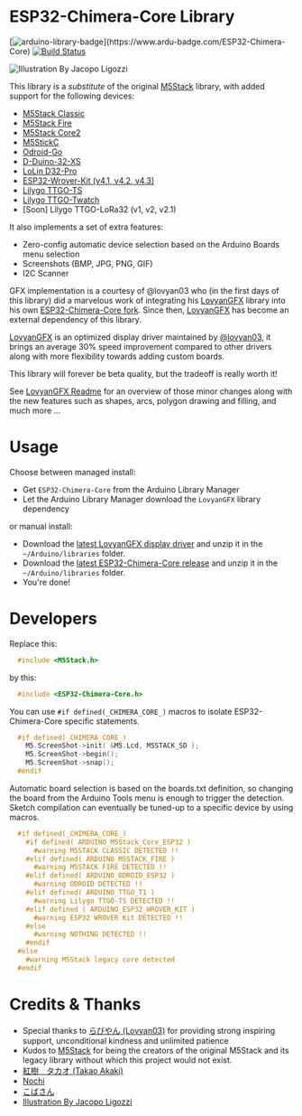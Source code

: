 # ESP32-Chimera-Core Library

[![arduino-library-badge](https://www.ardu-badge.com/badge/ESP32-Chimera-Core.svg?)](https://www.ardu-badge.com/ESP32-Chimera-Core)
[![Build Status](https://travis-ci.com/tobozo/ESP32-Chimera-Core.svg?branch=master)](https://travis-ci.com/github/tobozo/ESP32-Chimera-Core)

![Illustration By Jacopo Ligozzi](https://user-images.githubusercontent.com/1893754/71980273-ed9bb100-321f-11ea-8982-49702af29c9f.png)


This library is a *substitute* of the original [M5Stack](https://github.com/m5stack/M5Stack/) library, with added support for the following devices:

  - [M5Stack Classic](https://m5stack.com/products/basic-core-iot-development-kit)
  - [M5Stack Fire](https://m5stack.com/collections/m5-core/products/fire-iot-development-kit)
  - [M5Stack Core2](https://m5stack.com/products/m5stack-core2-esp32-iot-development-kit)
  - [M5StickC](https://m5stack.com/collections/m5-core/products/stick-c)
  - [Odroid-Go](https://www.hardkernel.com/shop/odroid-go/)
  - [D-Duino-32-XS](https://www.tindie.com/products/lspoplove/dstike-d-duino-32-xs/)
  - [LoLin D32-Pro](https://www.aliexpress.com/item/32883116057.html)
  - [ESP32-Wrover-Kit (v4.1, v4.2, v4.3)](https://www.sparkfun.com/products/14917)
  - [Lilygo TTGO-TS](https://www.banggood.com/LILYGO-TTGO-TS-ESP32-1_44-Inch-TFT-MicroSD-Card-Slot-Speakers-bluetooth-Wifi-Module-p-1273383.html)
  - [Lilygo TTGO-Twatch](http://www.lilygo.cn/prod_view.aspx?TypeId=50053&Id=1290)
  - [Soon] Lilygo TTGO-LoRa32 (v1, v2, v2.1)



It also implements a set of extra features:

  - Zero-config automatic device selection based on the Arduino Boards menu selection
  - Screenshots (BMP, JPG, PNG, GIF)
  - I2C Scanner


GFX implementation is a courtesy of @lovyan03 who (in the first days of this library) did a marvelous work of integrating his
[LovyanGFX](https://github.com/lovyan03/LovyanGFX) library into his own [ESP32-Chimera-Core fork](https://github.com/lovyan03/ESP32-Chimera-Core). Since then, [LovyanGFX](https://github.com/lovyan03/LovyanGFX) has become an external dependency of this library.

[LovyanGFX](https://github.com/lovyan03/LovyanGFX) is an optimized display driver maintained by [@lovyan03](https://github.com/lovyan03/),
it brings an average 30% speed improvement compared to other drivers along with more flexibility towards adding custom boards.

This library will forever be beta quality, but the tradeoff is really worth it!

See [LovyanGFX Readme](https://github.com/lovyan03/LovyanGFX/blob/master/README.md) for an overview of those minor changes
along with the new features such as shapes, arcs, polygon drawing and filling, and much more ...


# Usage

Choose between managed install:

  - Get `ESP32-Chimera-Core` from the Arduino Library Manager
  - Let the Arduino Library Manager download the `LovyanGFX` library dependency

or manual install:

  - Download the [latest LovyanGFX display driver](https://github.com/lovyan03/LovyanGFX/releases) and unzip it in the `~/Arduino/libraries` folder.
  - Download the [latest ESP32-Chimera-Core release](https://github.com/tobozo/ESP32-Chimera-Core/releases) and unzip it in the `~/Arduino/libraries` folder.
  - You're done!

# Developers

Replace this:

  ```C
    #include <M5Stack.h>
  ```

by this:

  ```C
    #include <ESP32-Chimera-Core.h>
  ```

You can use `#if defined(_CHIMERA_CORE_)` macros to isolate ESP32-Chimera-Core specific statements.

  ```C
    #if defined(_CHIMERA_CORE_)
      M5.ScreenShot->init( &M5.Lcd, M5STACK_SD );
      M5.ScreenShot->begin();
      M5.ScreenShot->snap();
    #endif

  ```

Automatic board selection is based on the boards.txt definition, so changing the board from the Arduino Tools menu is enough to trigger the detection.
Sketch compilation can eventually be tuned-up to a specific device by using macros.

  ```C
    #if defined(_CHIMERA_CORE_)
      #if defined( ARDUINO_M5Stack_Core_ESP32 )
        #warning M5STACK CLASSIC DETECTED !!
      #elif defined( ARDUINO_M5STACK_FIRE )
        #warning M5STACK FIRE DETECTED !!
      #elif defined( ARDUINO_ODROID_ESP32 )
        #warning ODROID DETECTED !!
      #elif defined( ARDUINO_TTGO_T1 )
        #warning Lilygo TTGO-TS DETECTED !!
      #elif defined ( ARDUINO_ESP32_WROVER_KIT )
        #warning ESP32 WROVER Kit DETECTED !!
      #else
        #warning NOTHING DETECTED !!
      #endif
    #else
      #warning M5Stack legacy core detected
    #endif
  ```


# Credits & Thanks

  - Special thanks to [らびやん (Lovyan03)](https://github.com/lovyan03) for providing strong inspiring support, unconditional kindness and unlimited patience
  - Kudos to [M5Stack](https://github.com/m5stack) for being the creators of the original M5Stack and its legacy library without which this project would not exist.
  - [紅樹　タカオ (Takao Akaki)](https://github.com/mongonta0716)
  - [Nochi](https://github.com/shikarunochi)
  - [こばさん](https://github.com/wakwak-koba)
  - [Illustration By Jacopo Ligozzi](https://commons.wikimedia.org/w/index.php?curid=53514521)
